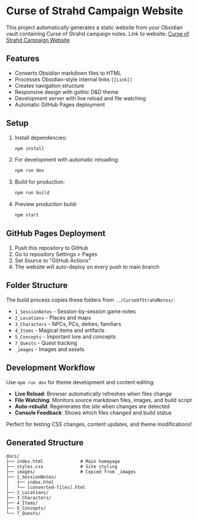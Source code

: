# Curse of Strahd Campaign Website

This project automatically generates a static website from your Obsidian vault containing Curse of Strahd campaign notes.
Link to website: [Curse of Strahd Campaign Website](https://blackdragonbe.github.io/CurseOfStrahdWebsite/)

## Features

- Converts Obsidian markdown files to HTML
- Processes Obsidian-style internal links `[[Link]]`
- Creates navigation structure
- Responsive design with gothic D&D theme
- Development server with live reload and file watching
- Automatic GitHub Pages deployment

## Setup

1. Install dependencies:
   ```bash
   npm install
   ```

2. For development with automatic reloading:
   ```bash
   npm run dev
   ```

3. Build for production:
   ```bash
   npm run build
   ```

4. Preview production build:
   ```bash
   npm start
   ```

## GitHub Pages Deployment

1. Push this repository to GitHub
2. Go to repository Settings > Pages
3. Set Source to "GitHub Actions"
4. The website will auto-deploy on every push to main branch

## Folder Structure

The build process copies these folders from `../CurseOfStrahdNotes/`:
- `1_SessionNotes` - Session-by-session game notes
- `2_Locations` - Places and maps
- `3_Characters` - NPCs, PCs, deities, familiars
- `4_Items` - Magical items and artifacts
- `5_Concepts` - Important lore and concepts
- `7_Quests` - Quest tracking
- `_images` - Images and assets

## Development Workflow

Use `npm run dev` for theme development and content editing:

- **Live Reload**: Browser automatically refreshes when files change
- **File Watching**: Monitors source markdown files, images, and build script
- **Auto-rebuild**: Regenerates the site when changes are detected
- **Console Feedback**: Shows which files changed and build status

Perfect for testing CSS changes, content updates, and theme modifications!

## Generated Structure

```
docs/
├── index.html              # Main homepage
├── styles.css              # Site styling
├── images/                 # Copied from _images
├── 1_SessionNotes/
│   ├── index.html
│   └── [converted-files].html
├── 2_Locations/
├── 3_Characters/
├── 4_Items/
├── 5_Concepts/
└── 7_Quests/
```